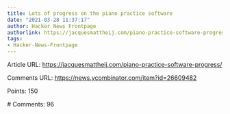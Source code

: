 ```yaml
---
title: Lots of progress on the piano practice software
date: "2021-03-28 11:37:17"
author: Hacker News Frontpage
authorlink: https://jacquesmattheij.com/piano-practice-software-progress/
tags:
- Hacker-News-Frontpage
---
```


<p>Article URL: <a href="https://jacquesmattheij.com/piano-practice-software-progress/">https://jacquesmattheij.com/piano-practice-software-progress/</a></p>
<p>Comments URL: <a href="https://news.ycombinator.com/item?id=26609482">https://news.ycombinator.com/item?id=26609482</a></p>
<p>Points: 150</p>
<p># Comments: 96</p>
